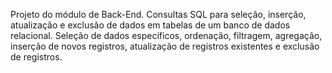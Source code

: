 Projeto do módulo de Back-End.
Consultas SQL para seleção, inserção, atualização e exclusão de dados em tabelas de um banco de dados relacional.
Seleção de dados específicos, ordenação, filtragem, agregação, inserção de novos registros, atualização de registros existentes e exclusão de registros.
